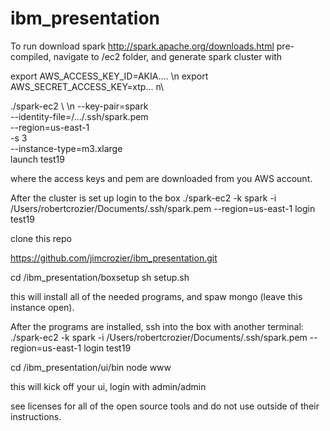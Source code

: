 # ibm_presentation

To run download spark http://spark.apache.org/downloads.html pre-compiled, navigate to /ec2 folder, and generate spark cluster with 

export AWS_ACCESS_KEY_ID=AKIA.... \n
export AWS_SECRET_ACCESS_KEY=xtp... n\

./spark-ec2 \ \n
--key-pair=spark \
--identity-file=/.../.ssh/spark.pem \
--region=us-east-1 \
-s 3 \
--instance-type=m3.xlarge \
launch test19

where the access keys and pem are downloaded from you AWS account. 

After the cluster is set up login to the box
./spark-ec2 -k spark -i /Users/robertcrozier/Documents/.ssh/spark.pem --region=us-east-1 login test19

clone this repo

https://github.com/jimcrozier/ibm_presentation.git

cd /ibm_presentation/boxsetup
sh setup.sh 

this will install all of the needed programs, and spaw mongo (leave this instance open).

After the programs are installed, ssh into the box with another terminal:
./spark-ec2 -k spark -i /Users/robertcrozier/Documents/.ssh/spark.pem --region=us-east-1 login test19

cd /ibm_presentation/ui/bin 
node www

this will kick off your ui, login with admin/admin 


see licenses for all of the open source tools and do not use outside of their instructions. 

